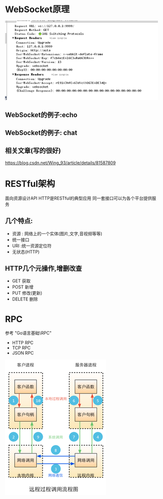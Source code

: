 
# WebSocket原理

![](./img/WebSocket握手.png)


## WebSocket的例子:echo


## WebSocket的例子: chat


## 相关文章(写的很好)
https://blog.csdn.net/Wing_93/article/details/81587809


# RESTful架构


面向资源设计API
HTTP是RESTful的典型应用
同一套接口可以为各个平台提供服务


## 几个特点:
- 资源 : 网络上的一个实体(图片,文字,音视频等等)
- 统一接口
- URI :统一资源定位符
- 无状态(HTTP)


## HTTP几个元操作,增删改查
- GET  获取
- POST  新增
- PUT   修改(更新)
- DELETE 删除




# RPC

参考 "Go语言基础\RPC"
- HTTP RPC
- TCP RPC
- JSON RPC

![](./img/RPC工作流程图.png)

